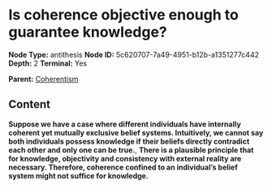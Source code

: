 # Is coherence objective enough to guarantee knowledge?

**Node Type:** antithesis
**Node ID:** 5c620707-7a49-4951-b12b-a1351277c442
**Depth:** 2
**Terminal:** Yes

**Parent:** [Coherentism](coherentism.md)

## Content

**Suppose we have a case where different individuals have internally coherent yet mutually exclusive belief systems. Intuitively, we cannot say both individuals possess knowledge if their beliefs directly contradict each other and only one can be true.**, **There is a plausible principle that for knowledge, objectivity and consistency with external reality are necessary. Therefore, coherence confined to an individual’s belief system might not suffice for knowledge.**
